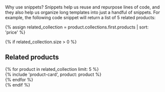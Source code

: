 Why use snippets? Snippets help us reuse and repurpose lines of code, and they also help us  organize long templates into just a handful of snippets. For example, the following code snippet will return a list of 5 related products:

{% assign related_collection = product.collections.first.products | sort: 'price' %}

  {% if related_collection.size > 0 %}
    <div class="grid__related-products">
     <h2>Related products</h2>
     <div class="grid grid--no-gutters grid--uniform">
       {% for product in related_collection limit: 5 %}
        <div class="grid__item small--one-half medium-up--one-fifth">
          {% include 'product-card', product: product %}
        </div>
       {% endfor %}
     </div>
    </div>
  {% endif %}